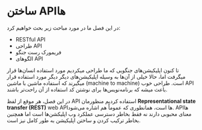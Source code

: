 # ساختن APIها

در این فصل ما در مورد مباحث زیر بحث خواهیم کرد:

- RESTful API
- طراحی API
- فریمورک رست جنگو
- الگوهای API

تا کنون اپلیکیشن‌های جنگویی که ما طراحی میکردیم مورد استفاده انسان‌ها قرار میگرفت اما، حالا خیلی از آن‌ها به وسیله اپلیکیشن‌های دیگر دیگر مورد استفاده قرار میگیرند که استفاده ماشین با ماشین (machine to machine) است. طراحی خوب API باعث میشه که برنامه‌نویس‌ها برای نوشتن کد استفاده از آن راحت‌تر باشند.


در این فصل، هر موقع از لفظ API استفاده کردیم منظورمان **Representational state transfer (REST)** web APIها است، همانطوری که عموماً هم اشاره می‌شود. APIها معنای محبوبی دارند نه فقط بخاطر دسترسی عملکرد وب اپلیکشن‌ها است اما همچنین بخاطر ترکیب کردن و ساختن اپلیکیشن به طور کامل نیز است.

